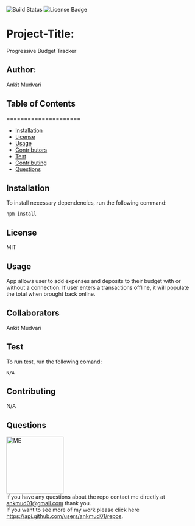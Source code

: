![Build Status](https://img.shields.io/badge/build-passing-brightgreen?style=plastic)
        <img src="https://img.shields.io/badge/license-MIT-green" alt="License Badge">

# Project-Title: 
Progressive Budget Tracker

## Author: 
Ankit Mudvari

## Table of Contents
=====================
* [Installation](#installation)
* [License](#license)
* [Usage](#usage)
* [Contributors](#contributors)
* [Test](#test)
* [Contributing](#contributing)
* [Questions](#questions)

## Installation
To install necessary dependencies, run the following command:<br>
```
npm install
```

## License
MIT

## Usage
App allows user to add expenses and deposits to their budget with or without a connection. If user enters a transactions offline, it will populate the total when brought back online.

## Collaborators
Ankit Mudvari

## Test
To run test, run the following comand:<br>
```
N/A
```

## Contributing
N/A


## Questions

<img src="https://avatars0.githubusercontent.com/u/59261007?v=4" alt="ME" width="150" height="150"><br>
if you have any questions about the repo contact me directly at ankmud01@gmail.com thank you.<br>
If you want to see more of my work please click here https://api.github.com/users/ankmud01/repos.

